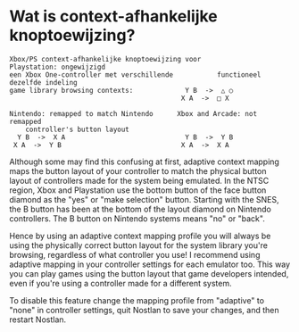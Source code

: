 # Wat is context-afhankelijke knoptoewijzing?

    Xbox/PS context-afhankelijke knoptoewijzing voor              Playstation: ongewijzigd
    een Xbox One-controller met verschillende       	functioneel dezelfde indeling
    game library browsing contexts:             Y B  ->  △ ○
                                               X A  ->  □ X

    Nintendo: remapped to match Nintendo      Xbox and Arcade: not remapped
    	controller's button layout
      Y B  ->  X A                              Y B  ->  Y B
     X A  ->  Y B                              X A  ->  X A

Although some may find this confusing at first, adaptive context mapping maps the button layout of your controller to match the physical button layout of controllers made for the system being emulated. In the NTSC region, Xbox and Playstation use the bottom button of the face button diamond as the "yes" or "make selection" button. Starting with the SNES, the B button has been at the bottom of the layout diamond on Nintendo controllers. The B button on Nintendo systems means "no" or "back".

Hence by using an adaptive context mapping profile you will always be using the physically correct button layout for the system library you're browsing, regardless of what controller you use! I recommend using adaptive mapping in your controller settings for each emulator too. This way you can play games using the button layout that game developers intended, even if you're using a controller made for a different system.

To disable this feature change the mapping profile from "adaptive" to "none" in controller settings, quit Nostlan to save your changes, and then restart Nostlan.
